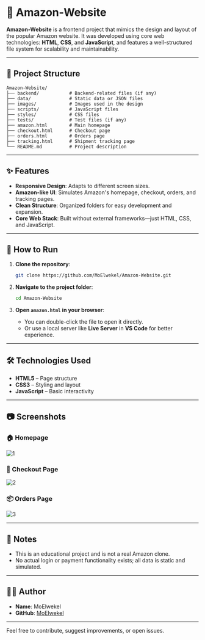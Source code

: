 # 🛒 Amazon-Website

**Amazon-Website** is a frontend project that mimics the design and layout of the popular Amazon website. It was developed using core web technologies: **HTML**, **CSS**, and **JavaScript**, and features a well-structured file system for scalability and maintainability.

---

## 📁 Project Structure

```
Amazon-Website/
├── backend/           # Backend-related files (if any)
├── data/              # Static data or JSON files
├── images/            # Images used in the design
├── scripts/           # JavaScript files
├── styles/            # CSS files
├── tests/             # Test files (if any)
├── amazon.html        # Main homepage
├── checkout.html      # Checkout page
├── orders.html        # Orders page
├── tracking.html      # Shipment tracking page
└── README.md          # Project description
```

---

## ✨ Features

- **Responsive Design**: Adapts to different screen sizes.
- **Amazon-like UI**: Simulates Amazon's homepage, checkout, orders, and tracking pages.
- **Clean Structure**: Organized folders for easy development and expansion.
- **Core Web Stack**: Built without external frameworks—just HTML, CSS, and JavaScript.

---

## 🚀 How to Run

1. **Clone the repository**:

   ```bash
   git clone https://github.com/MoElwekel/Amazon-Website.git
   ```

2. **Navigate to the project folder**:

   ```bash
   cd Amazon-Website
   ```

3. **Open `amazon.html` in your browser**:

   - You can double-click the file to open it directly.
   - Or use a local server like **Live Server** in **VS Code** for better experience.

---

## 🛠️ Technologies Used

- **HTML5** – Page structure
- **CSS3** – Styling and layout
- **JavaScript** – Basic interactivity

---

## 📷 Screenshots

### 🏠 Homepage
![1](https://github.com/user-attachments/assets/804e15ba-f586-48a2-8144-896d77d96ec2)
### 🛒 Checkout Page
![2](https://github.com/user-attachments/assets/6ad11305-9694-47b2-b6e9-176d5a3a40e1)
### 📦 Orders Page
![3](https://github.com/user-attachments/assets/43f03ef4-8058-4517-a58c-627f5af06b6c)

---

## 📌 Notes

- This is an educational project and is not a real Amazon clone.
- No actual login or payment functionality exists; all data is static and simulated.

---

## 👨‍💻 Author

- **Name**: MoElwekel  
- **GitHub**: [MoElwekel](https://github.com/MoElwekel)

---

Feel free to contribute, suggest improvements, or open issues.
